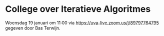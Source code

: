 # College over Iteratieve Algoritmes

Woensdag 19 januari om 11:00 via <https://uva-live.zoom.us/j/89797764795> gegeven door Bas Terwijn.

<!-- ### Youtube

De verschillende onderwerpen uit het college zijn ook terug te kijken op [YouTube](https://www.youtube.com/watch?v=EZ754wqimmk&list=PLJBtJTYGPSzJaxroYW-6OH1NRuUFqpGER).

### Slides

Zijn [hier](https://github.com/minprog/heuristieken/raw/2020/lectures/50%20optimalisatie_algoritmes/Iteratief.pdf) te downloaden. -->
